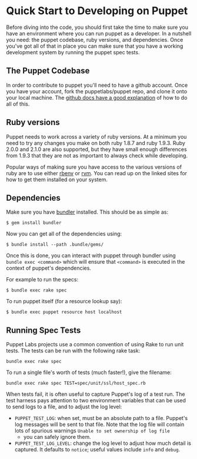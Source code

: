 # Quick Start to Developing on Puppet

Before diving into the code, you should first take the time to make sure you
have an environment where you can run puppet as a developer. In a nutshell you
need: the puppet codebase, ruby versions, and dependencies. Once you've got all
of that in place you can make sure that you have a working development system
by running the puppet spec tests.

## The Puppet Codebase

In order to contribute to puppet you'll need to have a github account. Once you
have your account, fork the puppetlabs/puppet repo, and clone it onto your
local machine. The [github docs have a good
explanation](https://help.github.com/articles/fork-a-repo) of how to do all of
this.

## Ruby versions

Puppet needs to work across a variety of ruby versions. At a minimum you need
to try any changes you make on both ruby 1.8.7 and ruby 1.9.3. Ruby 2.0.0 and
2.1.0 are also supported, but they have small enough differences from 1.9.3
that they are not as important to always check while developing.

Popular ways of making sure you have access to the various versions of ruby are
to use either [rbenv](https://github.com/sstephenson/rbenv) or
[rvm](http://rvm.io/). You can read up on the linked sites for how to get them
installed on your system.

## Dependencies

Make sure you have [bundler](http://bundler.io/) installed. This should be as
simple as:

    $ gem install bundler

Now you can get all of the dependencies using:

    $ bundle install --path .bundle/gems/

Once this is done, you can interact with puppet through bundler using `bundle
exec <command>` which will ensure that `<command>` is executed in the context
of puppet's dependencies.

For example to run the specs:

    $ bundle exec rake spec

To run puppet itself (for a resource lookup say):

    $ bundle exec puppet resource host localhost

## Running Spec Tests

Puppet Labs projects use a common convention of using Rake to run unit tests.
The tests can be run with the following rake task:

    bundle exec rake spec

To run a single file's worth of tests (much faster!), give the filename:

    bundle exec rake spec TEST=spec/unit/ssl/host_spec.rb

When tests fail, it is often useful to capture Puppet's log of a test
run. The test harness pays attention to two environment variables that can
be used to send logs to a file, and to adjust the log level:

* `PUPPET_TEST_LOG`: when set, must be an absolute path to a file. Puppet's
  log messages will be sent to that file. Note that the log file will
  contain lots of spurious warnings `Unable to set ownership of log file`
  - you can safely ignore them.
* `PUPPET_TEST_LOG_LEVEL`: change the log level to adjust how much detail
  is captured. It defaults to `notice`; useful values include `info` and
  `debug`.
